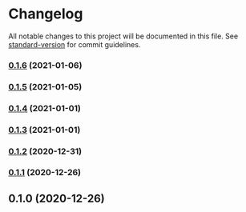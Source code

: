# Changelog

All notable changes to this project will be documented in this file. See [standard-version](https://github.com/conventional-changelog/standard-version) for commit guidelines.

### [0.1.6](https://github.com/adurc/introspector-graphql/compare/v0.1.5...v0.1.6) (2021-01-06)

### [0.1.5](https://github.com/adurc/introspector-graphql/compare/v0.1.4...v0.1.5) (2021-01-05)

### [0.1.4](https://github.com/adurc/introspector-graphql/compare/v0.1.3...v0.1.4) (2021-01-01)

### [0.1.3](https://github.com/adurc/introspector-graphql/compare/v0.1.2...v0.1.3) (2021-01-01)

### [0.1.2](https://github.com/adurc/introspector-graphql/compare/v0.1.1...v0.1.2) (2020-12-31)

### [0.1.1](https://github.com/adurc/introspector-graphql/compare/v0.1.0...v0.1.1) (2020-12-26)

## 0.1.0 (2020-12-26)
